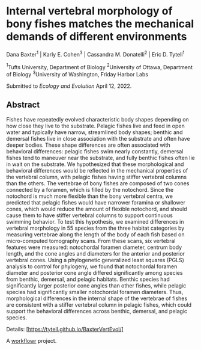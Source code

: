 # Internal vertebral morphology of bony fishes matches the mechanical demands of different environments

Dana Baxter$^1$   |    Karly E. Cohen$^3$   |   Cassandra M. Donatelli$^2$   |    Eric D. Tytell$^1$

$^1$Tufts University, Department of Biology
$^2$University of Ottawa, Department of Biology
$^3$University of Washington, Friday Harbor Labs

Submitted to _Ecology and Evolution_ April 12, 2022.

## Abstract

Fishes have repeatedly evolved characteristic body shapes depending on how close they live to the substrate. Pelagic fishes live and feed in open water and typically have narrow, streamlined body shapes; benthic and demersal fishes live in close association with the substrate and often have deeper bodies. These shape differences are often associated with behavioral differences: pelagic fishes swim nearly constantly, demersal fishes tend to maneuver near the substrate, and fully benthic fishes often lie in wait on the substrate. We hypothesized that these morphological and behavioral differences would be reflected in the mechanical properties of the vertebral column, with pelagic fishes having stiffer vertebral columns than the others. The vertebrae of bony fishes are composed of two cones connected by a foramen, which is filled by the notochord. Since the notochord is much more flexible than the bony vertebral centra, we predicted that pelagic fishes would have narrower foramina or shallower cones, which would reduce the amount of flexible notochord, and should cause them to have stiffer vertebral columns to support continuous swimming behavior. To test this hypothesis, we examined differences in vertebral morphology in 55 species from the three habitat categories by measuring vertebrae along the length of the body of each fish based on micro-computed tomography scans. From these scans, six vertebral features were measured: notochordal foramen diameter, centrum body length, and the cone angles and diameters for the anterior and posterior vertebral cones. Using a phylogenetic generalized least squares (PGLS) analysis to control for phylogeny, we found that notochordal foramen diameter and posterior cone angle differed significantly among species from benthic, demersal, and pelagic habitats. Benthic species had significantly larger posterior cone angles than other fishes, while pelagic species had significantly smaller notochordal foramen diameters. Thus, morphological differences in the internal shape of the vertebrae of fishes are consistent with a stiffer vertebral column in pelagic fishes, which could support the behavioral differences across benthic, demersal, and pelagic species.

Details: [https://tytell.github.io/BaxterVertEvol/]

A [workflowr][] project.

[workflowr]: https://github.com/workflowr/workflowr

